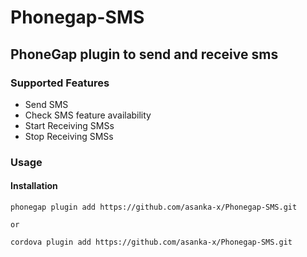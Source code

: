 # Phonegap-SMS

## PhoneGap plugin to send and receive sms

### Supported Features

- Send SMS
- Check SMS feature availability
- Start Receiving SMSs
- Stop Receiving SMSs

### Usage

#### Installation

    phonegap plugin add https://github.com/asanka-x/Phonegap-SMS.git
    
    or
    
    cordova plugin add https://github.com/asanka-x/Phonegap-SMS.git



